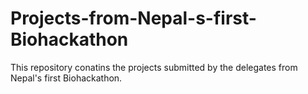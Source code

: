 # Projects-from-Nepal-s-first-Biohackathon
This repository conatins the projects submitted by the delegates from Nepal's first Biohackathon.
